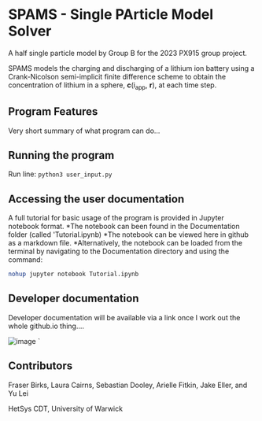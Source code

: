 # SPAMS - Single PArticle Model Solver

A half single particle model by Group B for the 2023 PX915 group project.

SPAMS models the charging and discharging of a lithium ion battery using a Crank-Nicolson semi-implicit finite difference scheme to obtain the
concentration of lithium in a sphere, **c**(i<sub>app</sub>, **r**), at each time step. 

## Program Features

Very short summary of what program can do...

## Running the program

Run line: ```python3 user_input.py```

## Accessing the user documentation

A full tutorial for basic usage of the program is provided in Jupyter notebook format.
*The notebook can been found in the Documentation folder (called 'Tutorial.ipynb)
*The notebook can be viewed here in github as a markdown file.
*Alternatively, the notebook can be loaded from the terminal by navigating to the Documentation directory and using the command:
```bash
nohup jupyter notebook Tutorial.ipynb
```

## Developer documentation

Developer documentation will be available via a link once I work out the whole github.io thing....

![image](https://github.com/HetSys/PX915_GroupB_22-23/assets/120459567/4524ca72-604a-4983-954b-133471690a92)
`
## Contributors 
Fraser Birks, Laura Cairns, Sebastian Dooley, Arielle Fitkin, Jake Eller, and Yu Lei

HetSys CDT, University of Warwick
